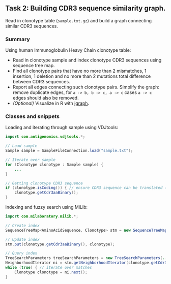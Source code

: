 ## Task 2: Building CDR3 sequence similarity graph.

Read in clonotype table (``sample.txt.gz``) and build a graph connecting similar CDR3 sequences.

### Summary

Using human Immunoglobulin Heavy Chain clonotype table:

* Read in clonotype sample and index clonotype CDR3 sequences using sequence tree map.
* Find all clonotype pairs that have no more than 2 mismatches, 1 insertion, 1 deletion and no more than 2 mutations total difference between CDR3 sequences.
* Report all edges connecting such clonotype pairs. Simplify the graph: remove duplicate edges, for ``a -> b, b -> c, a -> c`` cases ``a -> c`` edges should also be removed.
* *(Optional)* Visualize in R with [igraph](https://cran.r-project.org/web/packages/igraph/index.html).

### Classes and snippets

Loading and iterating through sample using VDJtools:

```java
import com.antigenomics.vdjtools.*;

// Load sample
Sample sample = SampleFileConnection.load("sample.txt");

// Iterate over sample
for (Clonotype clonotype : Sample sample) {
	...
}

// Getting clonotype CDR3 sequence
if (clonotype.isCoding()) { // ensure CDR3 sequence can be translated (!)
	clonotype.getCdr3aaBinary();
} 
```

Indexing and fuzzy search using MiLib:

```java
import com.milaboratory.milib.*;

// Create index
SequenceTreeMap<AminoAcidSequence, Clonotype> stm = new SequenceTreeMap(AminoAcidSequence.ALPHABET);

// Update index
stm.put(clonotype.getCdr3aaBinary(), clonotype);

// Query index
TreeSearchParameters treeSearchParameters = new TreeSearchParameters(...) // set the number of matches, etc for fuzzy search
NeighborhoodIterator ni = stm.getNeighborhoodIterator(clonotype.getCdr3aaBinary(), treeSearchParameters);
while (true) { // iterate over matches
    Clonotype clonotype = ni.next();
}
```